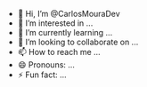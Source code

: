 - 👋 Hi, I’m @CarlosMouraDev
- 👀 I’m interested in ...
- 🌱 I’m currently learning ...
- 💞️ I’m looking to collaborate on ...
- 📫 How to reach me ...
- 😄 Pronouns: ...
- ⚡ Fun fact: ...

<!---
CarlosMouraDev/CarlosMouraDev is a ✨ special ✨ repository because its `README.md` (this file) appears on your GitHub profile.
You can click the Preview link to take a look at your changes.
--->

